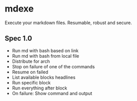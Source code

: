 # mdexe

Execute your markdown files. Resumable, robust and secure. 

## Spec 1.0

- Run md with bash based on link
- Run md with bash from local file
- Distribute for arch
- Stop on failure of one of the commands
- Resume on failed
- List available blocks headlines
- Run specific block
- Run everything after block
- On failure: Show command and output
